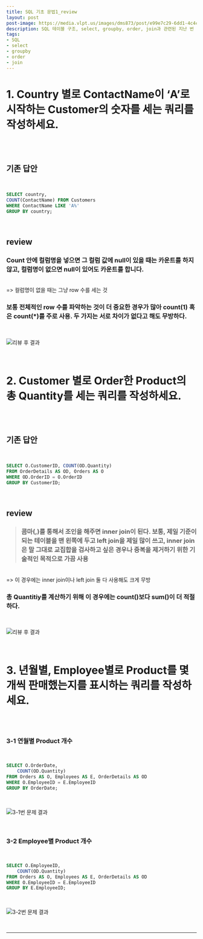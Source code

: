 ```yaml
---
title: SQL 기초 문법1_review
layout: post
post-image: https://media.vlpt.us/images/dms873/post/e99e7c29-6dd1-4c4c-ae6f-57326892a60a/SQL.png
description: SQL 테이블 구조, select, groupby, order, join과 관련된 지난 번 학습 내용에 관한 review
tags:
- SQL
- select
- groupby
- order
- join
---
```



# 1. Country 별로 ContactName이 ‘A’로 시작하는 Customer의 숫자를 세는 쿼리를 작성하세요.

<br><br>

## 기존 답안

<br>

```sql
SELECT country,
COUNT(ContactName) FROM Customers
WHERE ContactName LIKE 'A%'
GROUP BY country; 
```

<br>

## review

>
### Count 안에 컬럼명을 넣으면 그 컬럼 값에 null이 있을 때는 카운트를 하지 않고, 컬럼명이 없으면 null이 있어도 카운트를 합니다.
<br>
=> 컬럼명이 없을 때는 그냥 row 수를 세는 것
<br>

### 보통 전체적인 row 수를 파악하는 것이 더 중요한 경우가 많아 count(1) 혹은 count(*)를 주로 사용. 두 가지는 서로 차이가 없다고 해도 무방하다.

<br>

![리뷰 후 결과](/assets/images/SQL_practice1_review_1.png)

<br>

# 2. Customer 별로 Order한 Product의 총 Quantity를 세는 쿼리를 작성하세요.

<br><br>

## 기존 답안

<br>

```sql
SELECT O.CustomerID, COUNT(OD.Quantity)
FROM OrderDetails AS OD, Orders AS O
WHERE OD.OrderID = O.OrderID
GROUP BY CustomerID;
```

<br>

## review

>### 콤마(,)를 통해서 조인을 해주면 inner join이 된다. 보통, 제일 기준이 되는 테이블을 맨 왼쪽에 두고 left join을 제일 많이 쓰고, inner join은 말 그대로 교집합을 검사하고 싶은 경우나 중복을 제거하기 위한 기술적인 목적으로 가끔 사용
<br>
=> 이 경우에는 inner join이나 left join 둘 다 사용해도 크게 무방
<br>

### 총 Quantitiy를 계산하기 위해 이 경우에는 count()보다 sum()이 더 적절하다.
<br>

![리뷰 후 결과](/assets/images/SQL_practice1_review_2.png)

<br>


# 3. 년월별, Employee별로 Product를 몇 개씩 판매했는지를 표시하는 쿼리를 작성하세요.

<br><br>

### 3-1 연월별 Product 개수

<br>

```sql
SELECT O.OrderDate,
	COUNT(OD.Quantity)
FROM Orders AS O, Employees AS E, OrderDetails AS OD
WHERE O.EmployeeID = E.EmployeeID
GROUP BY OrderDate;
```

<br>

![3-1번 문제 결과](/assets/images/SQL_practice1_3-1.png)

<br>

### 3-2 Employee별 Product 개수

<br>

```sql
SELECT O.EmployeeID, 
	COUNT(OD.Quantity)
FROM Orders AS O, Employees AS E, OrderDetails AS OD
WHERE O.EmployeeID = E.EmployeeID
GROUP BY E.EmployeeID;
```

<br>

![3-2번 문제 결과](/assets/images/SQL_practice1_3-2.png)

<br>

---